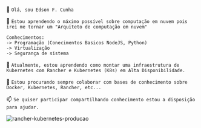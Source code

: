 👋 ```Olá, sou Edson F. Cunha```

👀 ```Estou aprendendo o máximo possível sobre computação em nuvem pois irei me tornar um "Arquiteto de computação em nuvem"```
``` 
Conhecimentos:
-> Programação (Conecimentos Basicos NodeJS, Python)
-> Virtualização
-> Segurança de sistema 
```

🌱 ```Atualmente, estou aprendendo como montar uma infraestrutura de Kubernetes com Rancher e Kubernetes (K8s) em Alta Disponibilidade.```

💞️ ```Estou procurando sempre colaborar com bases de conhecimento sobre Docker, Kubernetes, Rancher, etc...```
   
📫 ```Se quiser participar compartilhando conhecimento estou a disposição para ajudar.```

![rancher-kubernetes-producao](https://user-images.githubusercontent.com/52961166/116400929-9fd20000-a7f8-11eb-8e06-fe9cf393e4a9.png)
<!---
efcunha/efcunha is a ✨ special ✨ repository because its `README.md` (this file) appears on your GitHub profile.
You can click the Preview link to take a look at your changes.
--->
